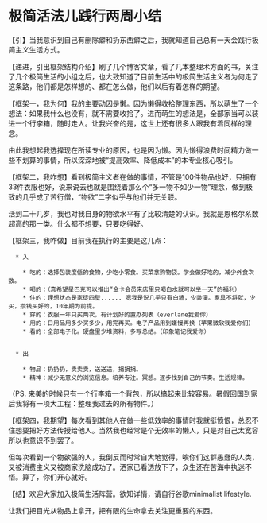 # 极简活法儿践行两周小结


【引】当我意识到自己有删除癖和扔东西癖之后，我就知道自己总有一天会践行极简主义生活方式。

【递进，引出框架结构介绍】刷了几个博客文章，看了几本整理术方面的书，关注了几个极简生活的小组之后，也大致知道了目前生活中的极简生活主义者为何走了这条路，他们都是怎样想的、都在怎么做，他们以后有着怎样的期望。

【框架一，我为何】我的主要动因是懒。因为懒得收拾整理东西，所以萌生了一个想法：如果我什么也没有，就不需要收拾了。进而萌生的想法是，全部家当可以装进一个行李箱，随时走人。让我兴奋的是，这世上还有很多人跟我有着同样的理念。

由此我想起我选择现在所读专业的原因，也是因为懒。因为懒得浪费时间精力做一些不划算的事情，所以深深地被“提高效率、降低成本”的本专业核心吸引。

【框架二，我咋想】看到极简主义者在做的事情，不管是100件物品也好，只拥有33件衣服也好，说来说去也就是围绕着那么个“多一物不如少一物”理念，做到极致的几乎成了苦行僧，“物欲”二字似乎与他们并无关联。

活到二十几岁，我也对我自身的物欲水平有了比较清楚的认识。我就是恩格尔系数超高的那一类。什么都不想要，只要吃得好。

【框架三，我咋做】目前我在执行的主要是这几点：




      * 入

        * 吃的：选择包装度低的食物，少吃小零食。买菜拿购物袋。学会做好吃的，减少外食次数。
        * 喝的：（真希望星巴克可以推出“金卡会员来店里只喝白水就可以坐一天”的福利）
        * 住的：理想状态是家徒四壁...... 嗯我是说几乎只有白墙，少装潢。家具不将就，少买，攒钱买好的，10年期为前提。
        * 穿的：衣服一年只买两次，有计划好的置办列表（everlane我爱你）
        * 用的：日用品用多少买多少，用完再买。电子产品用到嫌慢再换（苹果微软我爱你们）
        * 看的：全部电子化。硬盘里少堆资料，多写总结。（印象笔记我爱你）


      * 出

        * 物品：扔扔扔，卖卖卖，送送送，捐捐捐。
        * 精神：减少无意义的浏览信息。培养专注。冥想。逐步找到自己的节奏。生活规律。




（PS. 来美的时候只有一个行李箱一个背包，所以搞起来比较容易。暑假回国到家后我将有一项大工程：整理我过去的所有物件。）

【框架四，我期望】每次看到其他人在做一些低效率的事情时我就挺愤恨，总忍不住想要把好方法传授给他人。当然我也经常是个无效率的懒人，只是对自己太宽容所以也意识不到罢了。

但每次看到一个物欲强的人，我倒反而时常自大地觉得，唉你们这群愚蠢的人类，又被消费主义又被商家洗脑成功了。洒家已看透放下了，众生还在苦海中执迷不悟。算了，你们开心就好。

【结】欢迎大家加入极简生活阵营。欲知详情，请自行谷歌minimalist lifestyle.

让我们把目光从物品上拿开，把有限的生命拿去关注更重要的东西。

